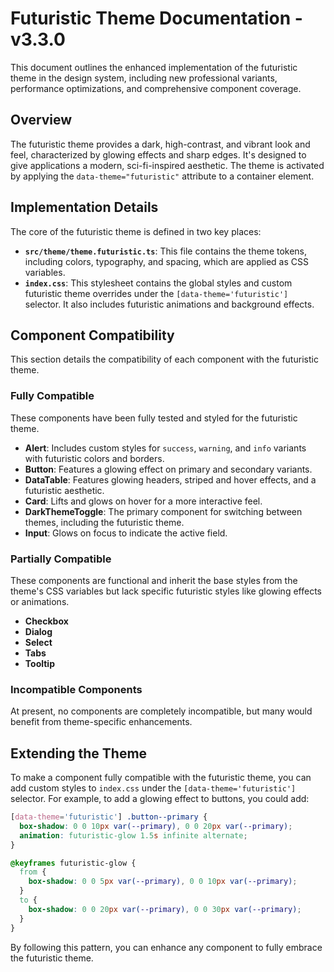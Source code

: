 # Futuristic Theme Documentation - v3.3.0

This document outlines the enhanced implementation of the futuristic theme in the design system, including new professional variants, performance optimizations, and comprehensive component coverage.

## Overview

The futuristic theme provides a dark, high-contrast, and vibrant look and feel, characterized by glowing effects and sharp edges. It's designed to give applications a modern, sci-fi-inspired aesthetic. The theme is activated by applying the `data-theme="futuristic"` attribute to a container element.

## Implementation Details

The core of the futuristic theme is defined in two key places:

-   **`src/theme/theme.futuristic.ts`**: This file contains the theme tokens, including colors, typography, and spacing, which are applied as CSS variables.
-   **`index.css`**: This stylesheet contains the global styles and custom futuristic theme overrides under the `[data-theme='futuristic']` selector. It also includes futuristic animations and background effects.

## Component Compatibility

This section details the compatibility of each component with the futuristic theme.

### Fully Compatible

These components have been fully tested and styled for the futuristic theme.

*   **Alert**: Includes custom styles for `success`, `warning`, and `info` variants with futuristic colors and borders.
*   **Button**: Features a glowing effect on primary and secondary variants.
*   **DataTable**: Features glowing headers, striped and hover effects, and a futuristic aesthetic.
*   **Card**: Lifts and glows on hover for a more interactive feel.
*   **DarkThemeToggle**: The primary component for switching between themes, including the futuristic theme.
*   **Input**: Glows on focus to indicate the active field.

### Partially Compatible

These components are functional and inherit the base styles from the theme's CSS variables but lack specific futuristic styles like glowing effects or animations.

*   **Checkbox**
*   **Dialog**
*   **Select**
*   **Tabs**
*   **Tooltip**

### Incompatible Components

At present, no components are completely incompatible, but many would benefit from theme-specific enhancements.

## Extending the Theme

To make a component fully compatible with the futuristic theme, you can add custom styles to `index.css` under the `[data-theme='futuristic']` selector. For example, to add a glowing effect to buttons, you could add:

```css
[data-theme='futuristic'] .button--primary {
  box-shadow: 0 0 10px var(--primary), 0 0 20px var(--primary);
  animation: futuristic-glow 1.5s infinite alternate;
}

@keyframes futuristic-glow {
  from {
    box-shadow: 0 0 5px var(--primary), 0 0 10px var(--primary);
  }
  to {
    box-shadow: 0 0 20px var(--primary), 0 0 30px var(--primary);
  }
}
```

By following this pattern, you can enhance any component to fully embrace the futuristic theme.
